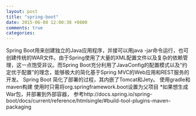 ```yaml
---
layout: post
title: "spring-boot"
date: 2015-06-08 12:00:38 +0800
comments: true
categories: 
---
```

Spring Boot用来创建独立的Java应用程序，并接可以用java -jar命令运行，也可创建传统的WAR文件。由于Spring使用了大量的XML配置文件以及复杂的依赖管理，这一点饱受非议。而Spring Boot充分利用了JavaConfig的配置模式以及“约定优于配置”的理念，能够极大的简化基于Spring MVC的Web应用和REST服务的开发。 Spring Boot 简化了部署的过程，其内嵌了Tomcat和Jety。 使用gradle和maven构建 使用时只需将org.springframework.boot设置为父项目 *如果想生成War包，并部署到外部容器，
参考http://docs.spring.io/spring-boot/docs/current/reference/htmlsingle/#build-tool-plugins-maven-packaging